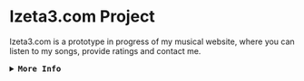 # Izeta3.com Project

Izeta3.com is a prototype in progress of my musical website, where you can listen to my songs, provide ratings and contact me.

<details>
<summary><samp><b>More Info</b></samp></summary>
```python
# Copyright (c) 2024 Izeta3 . All rights reserved.
```
</details>

